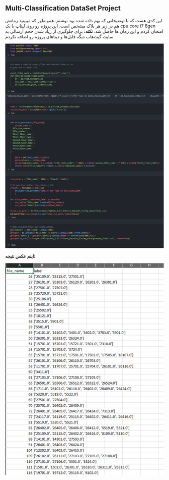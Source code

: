 ## Multi-Classification DataSet Project

این کدی هست که با توضیحاتی که بهم داده شده بود نوشتم. همونطور که میبینید زمانش هم در زیر هر بلاک مشخص است. 
این پروژه رو روی لپتاپ با یک cpu core i7 8gen امتحان کردم و این زمان ها حاصل شد. 
**نکته:** برای جلوگیری از زیاد شدن حجم ارسالی به سایت گیت‌هاب دیگه فایل‌ها و دیتاهای پروژه رو اضافه نکردم

![کد اجرا شده](readme/code.png)

**اینم عکس نتیجه:** 

![نتیجه اجرای کد](readme/result.png)
